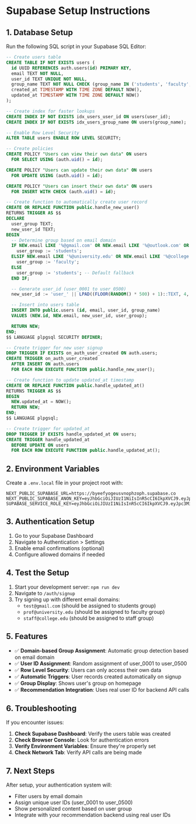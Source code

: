 # Supabase Setup Instructions

## 1. Database Setup

Run the following SQL script in your Supabase SQL Editor:

```sql
-- Create users table
CREATE TABLE IF NOT EXISTS users (
  id UUID REFERENCES auth.users(id) PRIMARY KEY,
  email TEXT NOT NULL,
  user_id TEXT UNIQUE NOT NULL,
  group_name TEXT NOT NULL CHECK (group_name IN ('students', 'faculty', 'staff')),
  created_at TIMESTAMP WITH TIME ZONE DEFAULT NOW(),
  updated_at TIMESTAMP WITH TIME ZONE DEFAULT NOW()
);

-- Create index for faster lookups
CREATE INDEX IF NOT EXISTS idx_users_user_id ON users(user_id);
CREATE INDEX IF NOT EXISTS idx_users_group_name ON users(group_name);

-- Enable Row Level Security
ALTER TABLE users ENABLE ROW LEVEL SECURITY;

-- Create policies
CREATE POLICY "Users can view their own data" ON users
  FOR SELECT USING (auth.uid() = id);

CREATE POLICY "Users can update their own data" ON users
  FOR UPDATE USING (auth.uid() = id);

CREATE POLICY "Users can insert their own data" ON users
  FOR INSERT WITH CHECK (auth.uid() = id);

-- Create function to automatically create user record
CREATE OR REPLACE FUNCTION public.handle_new_user()
RETURNS TRIGGER AS $$
DECLARE
  user_group TEXT;
  new_user_id TEXT;
BEGIN
  -- Determine group based on email domain
  IF NEW.email LIKE '%@gmail.com' OR NEW.email LIKE '%@outlook.com' OR NEW.email LIKE '%@yahoo.com' THEN
    user_group := 'students';
  ELSIF NEW.email LIKE '%@university.edu' OR NEW.email LIKE '%@college.edu' OR NEW.email LIKE '%@institute.edu' THEN
    user_group := 'faculty';
  ELSE
    user_group := 'students'; -- Default fallback
  END IF;

  -- Generate user_id (user_0001 to user_0500)
  new_user_id := 'user_' || LPAD((FLOOR(RANDOM() * 500) + 1)::TEXT, 4, '0');

  -- Insert into users table
  INSERT INTO public.users (id, email, user_id, group_name)
  VALUES (NEW.id, NEW.email, new_user_id, user_group);

  RETURN NEW;
END;
$$ LANGUAGE plpgsql SECURITY DEFINER;

-- Create trigger for new user signup
DROP TRIGGER IF EXISTS on_auth_user_created ON auth.users;
CREATE TRIGGER on_auth_user_created
  AFTER INSERT ON auth.users
  FOR EACH ROW EXECUTE FUNCTION public.handle_new_user();

-- Create function to update updated_at timestamp
CREATE OR REPLACE FUNCTION public.handle_updated_at()
RETURNS TRIGGER AS $$
BEGIN
  NEW.updated_at = NOW();
  RETURN NEW;
END;
$$ LANGUAGE plpgsql;

-- Create trigger for updated_at
DROP TRIGGER IF EXISTS handle_updated_at ON users;
CREATE TRIGGER handle_updated_at
  BEFORE UPDATE ON users
  FOR EACH ROW EXECUTE FUNCTION public.handle_updated_at();
```

## 2. Environment Variables

Create a `.env.local` file in your project root with:

```env
NEXT_PUBLIC_SUPABASE_URL=https://byeefyogeusvnophzoph.supabase.co
NEXT_PUBLIC_SUPABASE_ANON_KEY=eyJhbGciOiJIUzI1NiIsInR5cCI6IkpXVCJ9.eyJpc3MiOiJzdXBhYmFzZSIsInJlZiI6ImJ5ZWVmeW9nZXVzdm5vcGh6b3BoIiwicm9sZSI6ImFub24iLCJpYXQiOjE3NTg5MTI1MTcsImV4cCI6MjA3NDQ4ODUxN30.lpIl6MmKLt1fe6f2Ua45FrZ4qaKL29uTagk2vt8ffMo
SUPABASE_SERVICE_ROLE_KEY=eyJhbGciOiJIUzI1NiIsInR5cCI6IkpXVCJ9.eyJpc3MiOiJzdXBhYmFzZSIsInJlZiI6ImJ5ZWVmeW9nZXVzdm5vcGh6b3BoIiwicm9sZSI6InNlcnZpY2Vfcm9sZSIsImlhdCI6MTc1ODkxMjUxNywiZXhwIjoyMDc0NDg4NTE3fQ.f7HP4DAa5ekvJ3H43yLUmWLjiLlNhcEdjwjZGiD7U_s
```

## 3. Authentication Setup

1. Go to your Supabase Dashboard
2. Navigate to Authentication > Settings
3. Enable email confirmations (optional)
4. Configure allowed domains if needed

## 4. Test the Setup

1. Start your development server: `npm run dev`
2. Navigate to `/auth/signup`
3. Try signing up with different email domains:
   - `test@gmail.com` (should be assigned to students group)
   - `prof@university.edu` (should be assigned to faculty group)
   - `staff@college.edu` (should be assigned to staff group)

## 5. Features

- ✅ **Domain-based Group Assignment**: Automatic group detection based on email domain
- ✅ **User ID Assignment**: Random assignment of user_0001 to user_0500
- ✅ **Row Level Security**: Users can only access their own data
- ✅ **Automatic Triggers**: User records created automatically on signup
- ✅ **Group Display**: Shows user's group on homepage
- ✅ **Recommendation Integration**: Uses real user ID for backend API calls

## 6. Troubleshooting

If you encounter issues:

1. **Check Supabase Dashboard**: Verify the users table was created
2. **Check Browser Console**: Look for authentication errors
3. **Verify Environment Variables**: Ensure they're properly set
4. **Check Network Tab**: Verify API calls are being made

## 7. Next Steps

After setup, your authentication system will:
- Filter users by email domain
- Assign unique user IDs (user_0001 to user_0500)
- Show personalized content based on user group
- Integrate with your recommendation backend using real user IDs
